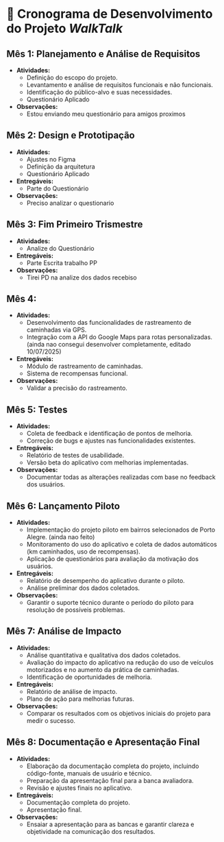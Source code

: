# 📅 Cronograma de Desenvolvimento do Projeto *WalkTalk*

## Mês 1: Planejamento e Análise de Requisitos
- **Atividades:**
  - Definição do escopo do projeto.
  - Levantamento e análise de requisitos funcionais e não funcionais.
  - Identificação do público-alvo e suas necessidades.
  - Questionário Aplicado
- **Observações:**
  - Estou enviando meu questionário para amigos proximos 

## Mês 2: Design e Prototipação
- **Atividades:**
  - Ajustes no Figma
  - Definição da arquitetura
  - Questionário Aplicado 
- **Entregáveis:**
  - Parte do Questionário
- **Observações:**
  - Preciso analizar o questionario

## Mês 3: Fim Primeiro Trismestre
- **Atividades:**
  - Analize do Questionário
- **Entregáveis:**
  - Parte Escrita trabalho PP
- **Observações:**
  - Tirei PD na analize dos dados recebiso

## Mês 4: 
- **Atividades:**
  - Desenvolvimento das funcionalidades de rastreamento de caminhadas via GPS.
  - Integração com a API do Google Maps para rotas personalizadas. (ainda nao consegui desenvolver completamente, editado 10/07/2025)
- **Entregáveis:**
  - Módulo de rastreamento de caminhadas.
  - Sistema de recompensas funcional.
- **Observações:**
  - Validar a precisão do rastreamento.

## Mês 5: Testes 
- **Atividades:**
  - Coleta de feedback e identificação de pontos de melhoria.
  - Correção de bugs e ajustes nas funcionalidades existentes.
- **Entregáveis:**
  - Relatório de testes de usabilidade.
  - Versão beta do aplicativo com melhorias implementadas.
- **Observações:**
  - Documentar todas as alterações realizadas com base no feedback dos usuários.

## Mês 6: Lançamento Piloto
- **Atividades:**
  - Implementação do projeto piloto em bairros selecionados de Porto Alegre. (ainda nao feito)
  - Monitoramento do uso do aplicativo e coleta de dados automáticos (km caminhados, uso de recompensas).
  - Aplicação de questionários para avaliação da motivação dos usuários.
- **Entregáveis:**
  - Relatório de desempenho do aplicativo durante o piloto.
  - Análise preliminar dos dados coletados.
- **Observações:**
  - Garantir o suporte técnico durante o período do piloto para resolução de possíveis problemas.

## Mês 7: Análise de Impacto
- **Atividades:**
  - Análise quantitativa e qualitativa dos dados coletados.
  - Avaliação do impacto do aplicativo na redução do uso de veículos motorizados e no aumento da prática de caminhadas.
  - Identificação de oportunidades de melhoria.
- **Entregáveis:**
  - Relatório de análise de impacto.
  - Plano de ação para melhorias futuras.
- **Observações:**
  - Comparar os resultados com os objetivos iniciais do projeto para medir o sucesso.

## Mês 8: Documentação e Apresentação Final
- **Atividades:**
  - Elaboração da documentação completa do projeto, incluindo código-fonte, manuais de usuário e técnico.
  - Preparação da apresentação final para a banca avaliadora.
  - Revisão e ajustes finais no aplicativo.
- **Entregáveis:**
  - Documentação completa do projeto.
  - Apresentação final.
- **Observações:**
  - Ensaiar a apresentação para as bancas e garantir clareza e objetividade na comunicação dos resultados.
